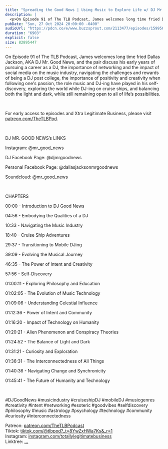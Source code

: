 ```yaml
---
title: "Spreading the Good News | Using Music to Explore Life w/ DJ Mr. Good News Dallas Jackson | The TLB Pod 91"
description: |
  <p>On Episode 91 of The TLB Podcast, James welcomes long time fried Dallas Jackson, AKA DJ Mr. Good News, and the pair discuss his early years of pursuing a career as a DJ, the importance of networking and the impact of social media on the music industry, navigating the challenges and rewards of being a DJ post college, the importance of positivity and creativity when following one&apos;s passion, the role music and DJ-ing have played in his self-discovery, exploring the world while DJ-ing on cruise ships, and balancing both the light and dark, while still remaining open to all of life’s possibilities. </p><p><br/></p><p>For early access to episodes and Xtra Legitimate Business, please visit <a href='http://patreon.com/TheTLBPod'>patreon.com/TheTLBPod</a>.</p><p><br/></p><p>DJ MR. GOOD NEWS’s LINKS</p><p>Instagram: @mr_good_news</p><p>DJ Facebook Page: @djmrgoodnews</p><p>Personal Facebook Page: @dallasjacksonmrgoodnews</p><p>Soundcloud: @mr_good_news</p><p><br/></p><p>CHAPTERS</p><p>00:00 - Introduction to DJ Good News</p><p>04:56 - Embodying the Qualities of a DJ</p><p>10:33 - Navigating the Music Industry</p><p>18:40 - Cruise Ship Adventures</p><p>29:37 - Transitioning to Mobile DJing</p><p>39:09 - Evolving the Musical Journey</p><p>46:35 - The Power of Intent and Creativity</p><p>57:56 - Self-Discovery</p><p>01:00:11 - Exploring Philosophy and Education</p><p>01:02:05 - The Evolution of Music Technology</p><p>01:09:06 - Understanding Celestial Influence</p><p>01:12:36 - Power of Intent and Community</p><p>01:16:20 - Impact of Technology on Humanity</p><p>01:20:21 - Alien Phenomenon and Conspiracy Theories</p><p>01:24:52 - The Balance of Light and Dark</p><p>01:31:21 - Curiosity and Exploration</p><p>01:36:31 - The Interconnectedness of All Things</p><p>01:40:36 - Navigating Change and Synchronicity</p><p>01:45:41 - The Future of Humanity and Technology</p><p><br/></p><p>#DJGoodNews #musicindustry #cruiseshipDJ #mobileDJ #musicgenres #creativity #intent #networking #esoteric #goodvibes #selfdiscovery #philosophy #music #astrology #psychology #technology #community #curiosity #interconnectedness</p><p>Patreon: <a href='https://www.youtube.com/redirect?event=channel_description&amp;redir_token=QUFFLUhqbHJwOWd4SjlUSkRCaG9HTnBLUWtMaUVjRWd5Z3xBQ3Jtc0tuRGV5Nl9WT0l1eTZsdjhOQUVJTmR6RzJMWDhJeFhSOElCNTNQdTBwVk9Gd0N6RE5FMWNCNmZ4TXRhNHZhS0hzdEltdEppNUlpUTFCN1lSeGZQVFNwS2dlSkUxb2p6Ui1iTTVGYmY3NVZVY0hJNWFaNA&amp;q=https%3A%2F%2Fwww.patreon.com%2FTheTLBPodcast'>patreon.com/TheTLBPodcast</a><br/>Tiktok: <a href='https://www.youtube.com/redirect?event=channel_description&amp;redir_token=QUFFLUhqa3hqQTB0SGVhSl94YjdxZnhjMEN1eWk3OXYtd3xBQ3Jtc0ttZFFJYjAxMHlXeDFsWm54Mlk3S240d2VWUGwxWjQzSmdmM3VkX2g4aHk2eTYzX1VUN1FtcjFueW9hcXEtV3FLdTZRQzNwQUt6anBGbzFLMXVhc0s4LUp2WndRV1NnY3I4dEd4WkxpZ0ZfMHBwYkJYSQ&amp;q=https%3A%2F%2Fwww.tiktok.com%2F%40tlbpod%3F_t%3D8YwZxHWa7Ks%26_r%3D1'>tiktok.com/@tlbpod?_t=8YwZxHWa7Ks&amp;_r=1</a><br/>Instagram: <a href='https://www.youtube.com/redirect?event=channel_description&amp;redir_token=QUFFLUhqbm9fRUxibWVsdmNmazlnc3YtREhhb0xfSHZTd3xBQ3Jtc0ttVGVJX3VEeld4Y255MHc5d3d1S3pVc2RGbUVIQWZGX2lXR3FBSWl0dTZfbW54WUdnUUdtanBMcEowUzA3MmNUekdBWXIzNU9VVDhZbEctbzlMOEFqbnBFQS0wRHM3bGJyUE9Hczg4ZjFUVFpLZ3g5bw&amp;q=https%3A%2F%2Fwww.instagram.com%2Ftotallylegitimatebusiness%2F'>instagram.com/totallylegitimatebusiness</a><br/>Linktree: <a href='https://www.youtube.com/redirect?event=channel_description&amp;redir_token=QUFFLUhqbU5BOGhSR2I4SlVYTGJCSldXMnhpa0pNWWJuQXxBQ3Jtc0trSS1FaDl1ZHBQVVlndjI0eFVWcTlrUFNmRS1Ka1hNRkVZQnk1WWZNSlpHLVhRNWRIYVlCRmZaa2xEbmFPTlJMaHFSblZuTTItMkxEY0phSzJaMzk5YkhGb1JJVUtnZlBXQk14VlN1Ri1nbkRJQUVNbw&amp;q=linktr.ee%2Ftotallylegitimatebusiness'>...</a></p>
pubDate: "Sun, 27 Oct 2024 20:00:00 -0400"
audioUrl: "https://pdcn.co/e/www.buzzsprout.com/2113477/episodes/15995068-spreading-the-good-news-using-music-to-explore-life-w-dj-mr-good-news-dallas-jackson-the-tlb-pod-91.mp3"
duration: "6903"
explicit: false
size: 82895447
---
```


<p>On Episode 91 of The TLB Podcast, James welcomes long time fried Dallas Jackson, AKA DJ Mr. Good News, and the pair discuss his early years of pursuing a career as a DJ, the importance of networking and the impact of social media on the music industry, navigating the challenges and rewards of being a DJ post college, the importance of positivity and creativity when following one&apos;s passion, the role music and DJ-ing have played in his self-discovery, exploring the world while DJ-ing on cruise ships, and balancing both the light and dark, while still remaining open to all of life’s possibilities. </p><p><br/></p><p>For early access to episodes and Xtra Legitimate Business, please visit <a href='http://patreon.com/TheTLBPod'>patreon.com/TheTLBPod</a>.</p><p><br/></p><p>DJ MR. GOOD NEWS’s LINKS</p><p>Instagram: @mr_good_news</p><p>DJ Facebook Page: @djmrgoodnews</p><p>Personal Facebook Page: @dallasjacksonmrgoodnews</p><p>Soundcloud: @mr_good_news</p><p><br/></p><p>CHAPTERS</p><p>00:00 - Introduction to DJ Good News</p><p>04:56 - Embodying the Qualities of a DJ</p><p>10:33 - Navigating the Music Industry</p><p>18:40 - Cruise Ship Adventures</p><p>29:37 - Transitioning to Mobile DJing</p><p>39:09 - Evolving the Musical Journey</p><p>46:35 - The Power of Intent and Creativity</p><p>57:56 - Self-Discovery</p><p>01:00:11 - Exploring Philosophy and Education</p><p>01:02:05 - The Evolution of Music Technology</p><p>01:09:06 - Understanding Celestial Influence</p><p>01:12:36 - Power of Intent and Community</p><p>01:16:20 - Impact of Technology on Humanity</p><p>01:20:21 - Alien Phenomenon and Conspiracy Theories</p><p>01:24:52 - The Balance of Light and Dark</p><p>01:31:21 - Curiosity and Exploration</p><p>01:36:31 - The Interconnectedness of All Things</p><p>01:40:36 - Navigating Change and Synchronicity</p><p>01:45:41 - The Future of Humanity and Technology</p><p><br/></p><p>#DJGoodNews #musicindustry #cruiseshipDJ #mobileDJ #musicgenres #creativity #intent #networking #esoteric #goodvibes #selfdiscovery #philosophy #music #astrology #psychology #technology #community #curiosity #interconnectedness</p><p>Patreon: <a href='https://www.youtube.com/redirect?event=channel_description&amp;redir_token=QUFFLUhqbHJwOWd4SjlUSkRCaG9HTnBLUWtMaUVjRWd5Z3xBQ3Jtc0tuRGV5Nl9WT0l1eTZsdjhOQUVJTmR6RzJMWDhJeFhSOElCNTNQdTBwVk9Gd0N6RE5FMWNCNmZ4TXRhNHZhS0hzdEltdEppNUlpUTFCN1lSeGZQVFNwS2dlSkUxb2p6Ui1iTTVGYmY3NVZVY0hJNWFaNA&amp;q=https%3A%2F%2Fwww.patreon.com%2FTheTLBPodcast'>patreon.com/TheTLBPodcast</a><br/>Tiktok: <a href='https://www.youtube.com/redirect?event=channel_description&amp;redir_token=QUFFLUhqa3hqQTB0SGVhSl94YjdxZnhjMEN1eWk3OXYtd3xBQ3Jtc0ttZFFJYjAxMHlXeDFsWm54Mlk3S240d2VWUGwxWjQzSmdmM3VkX2g4aHk2eTYzX1VUN1FtcjFueW9hcXEtV3FLdTZRQzNwQUt6anBGbzFLMXVhc0s4LUp2WndRV1NnY3I4dEd4WkxpZ0ZfMHBwYkJYSQ&amp;q=https%3A%2F%2Fwww.tiktok.com%2F%40tlbpod%3F_t%3D8YwZxHWa7Ks%26_r%3D1'>tiktok.com/@tlbpod?_t=8YwZxHWa7Ks&amp;_r=1</a><br/>Instagram: <a href='https://www.youtube.com/redirect?event=channel_description&amp;redir_token=QUFFLUhqbm9fRUxibWVsdmNmazlnc3YtREhhb0xfSHZTd3xBQ3Jtc0ttVGVJX3VEeld4Y255MHc5d3d1S3pVc2RGbUVIQWZGX2lXR3FBSWl0dTZfbW54WUdnUUdtanBMcEowUzA3MmNUekdBWXIzNU9VVDhZbEctbzlMOEFqbnBFQS0wRHM3bGJyUE9Hczg4ZjFUVFpLZ3g5bw&amp;q=https%3A%2F%2Fwww.instagram.com%2Ftotallylegitimatebusiness%2F'>instagram.com/totallylegitimatebusiness</a><br/>Linktree: <a href='https://www.youtube.com/redirect?event=channel_description&amp;redir_token=QUFFLUhqbU5BOGhSR2I4SlVYTGJCSldXMnhpa0pNWWJuQXxBQ3Jtc0trSS1FaDl1ZHBQVVlndjI0eFVWcTlrUFNmRS1Ka1hNRkVZQnk1WWZNSlpHLVhRNWRIYVlCRmZaa2xEbmFPTlJMaHFSblZuTTItMkxEY0phSzJaMzk5YkhGb1JJVUtnZlBXQk14VlN1Ri1nbkRJQUVNbw&amp;q=linktr.ee%2Ftotallylegitimatebusiness'>...</a></p>
